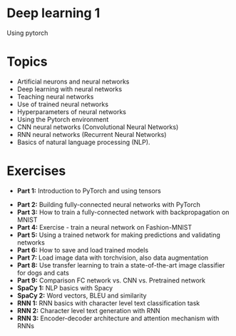 # Deep learning 1

Using pytorch

# Topics

- Artificial neurons and neural networks
- Deep learning with neural networks
- Teaching neural networks
- Use of trained neural networks
- Hyperparameters of neural networks
- Using the Pytorch environment
- CNN neural networks (Convolutional Neural Networks)
- RNN neural networks (Recurrent Neural Networks)
- Basics of natural language processing (NLP).

# Exercises

* **Part 1:** Introduction to PyTorch and using tensors
- **Part 2:** Building fully-connected neural networks with PyTorch
- **Part 3:** How to train a fully-connected network with backpropagation on MNIST
- **Part 4:** Exercise - train a neural network on Fashion-MNIST
- **Part 5:** Using a trained network for making predictions and validating networks
- **Part 6:** How to save and load trained models
- **Part 7:** Load image data with torchvision, also data augmentation
- **Part 8:** Use transfer learning to train a state-of-the-art image classifier for dogs and cats
- **Part 9:** Comparison FC network vs. CNN vs. Pretrained network
- **SpaCy 1:** NLP basics with Spacy
- **SpaCy 2:** Word vectors, BLEU and similarity
- **RNN 1:** RNN basics with character level text classification task
- **RNN 2:** Character level text generation with RNN
- **RNN 3:** Encoder-decoder architecture and attention mechanism with RNNs
